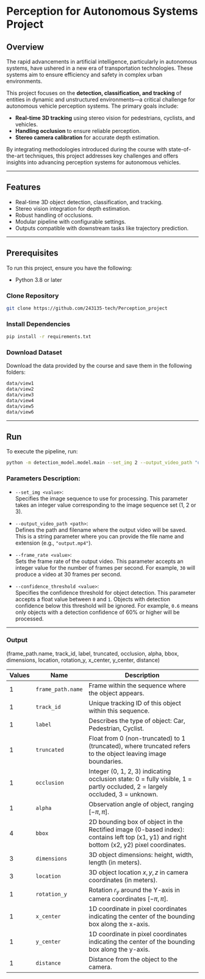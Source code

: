 # Perception for Autonomous Systems Project

## Overview
The rapid advancements in artificial intelligence, particularly in autonomous systems, have ushered in a new era of transportation technologies. These systems aim to ensure efficiency and safety in complex urban environments.

This project focuses on the **detection, classification, and tracking** of entities in dynamic and unstructured environments—a critical challenge for autonomous vehicle perception systems. The primary goals include:
- **Real-time 3D tracking** using stereo vision for pedestrians, cyclists, and vehicles.
- **Handling occlusion** to ensure reliable perception.
- **Stereo camera calibration** for accurate depth estimation.

By integrating methodologies introduced during the course with state-of-the-art techniques, this project addresses key challenges and offers insights into advancing perception systems for autonomous vehicles.

---

## Features
- Real-time 3D object detection, classification, and tracking.
- Stereo vision integration for depth estimation.
- Robust handling of occlusions.
- Modular pipeline with configurable settings.
- Outputs compatible with downstream tasks like trajectory prediction.

---

## Prerequisites
To run this project, ensure you have the following:
- Python 3.8 or later

### Clone Repository
```bash
git clone https://github.com/243135-tech/Perception_project
```
### Install Dependencies
```bash
pip install -r requirements.txt
```
### Download Dataset
Download the data provided by the course and save them in the following folders:
```bash
data/view1
data/view2
data/view3
data/view4
data/view5
data/view6
```

---

## Run
To execute the pipeline, run:

```bash
python -m detection_model.model.main --set_img 2 --output_video_path "output.mp4" --frame_rate 30 --confidence_threshold 0.6
```

### Parameters Description:

- `--set_img <value>`:  
  Specifies the image sequence to use for processing. This parameter takes an integer value corresponding to the image sequence set (1, 2 or 3).

- `--output_video_path <path>`:  
  Defines the path and filename where the output video will be saved. This is a string parameter where you can provide the file name and extension (e.g., `"output.mp4"`).

- `--frame_rate <value>`:  
  Sets the frame rate of the output video. This parameter accepts an integer value for the number of frames per second. For example, `30` will produce a video at 30 frames per second.

- `--confidence_threshold <value>`:  
  Specifies the confidence threshold for object detection. This parameter accepts a float value between `0` and `1`. Objects with detection confidence below this threshold will be ignored. For example, `0.6` means only objects with a detection confidence of 60% or higher will be processed.

---

### Output

(frame_path.name, track_id, label, truncated, occlusion, alpha, bbox, dimensions, location, rotation_y, x_center, y_center, distance)

| Values | Name           | Description                                                                                   |
|--------|----------------|-----------------------------------------------------------------------------------------------|
| 1      | `frame_path.name` | Frame within the sequence where the object appears.                                          |
| 1      | `track_id`      | Unique tracking ID of this object within this sequence.                                       |
| 1      | `label`         | Describes the type of object: Car, Pedestrian, Cyclist.                                       |
| 1      | `truncated`     | Float from 0 (non-truncated) to 1 (truncated), where truncated refers to the object leaving image boundaries. |
| 1      | `occlusion`     | Integer (0, 1, 2, 3) indicating occlusion state: 0 = fully visible, 1 = partly occluded, 2 = largely occluded, 3 = unknown. |
| 1      | `alpha`         | Observation angle of object, ranging $[-\pi, \pi]$.                                           |
| 4      | `bbox`          | 2D bounding box of object in the Rectified image (0-based index): contains left top (x1, y1) and right bottom (x2, y2) pixel coordinates. |
| 3      | `dimensions`    | 3D object dimensions: height, width, length (in meters).                                      |
| 3      | `location`      | 3D object location $x, y, z$ in camera coordinates (in meters).                               |
| 1      | `rotation_y`    | Rotation $r_y$ around the Y-axis in camera coordinates $[-\pi, \pi]$.                        |
| 1      | `x_center`      | 1D coordinate in pixel coordinates indicating the center of the bounding box along the x-axis. |
| 1      | `y_center`      | 1D coordinate in pixel coordinates indicating the center of the bounding box along the y-axis. |
| 1      | `distance`      | Distance from the object to the camera.                                                       |


